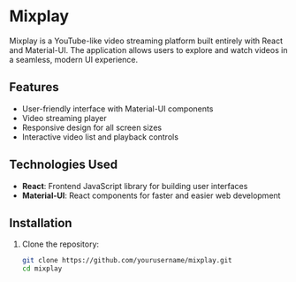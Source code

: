 # Mixplay

Mixplay is a YouTube-like video streaming platform built entirely with React and Material-UI. The application allows users to explore and watch videos in a seamless, modern UI experience.

## Features

- User-friendly interface with Material-UI components
- Video streaming player
- Responsive design for all screen sizes
- Interactive video list and playback controls

## Technologies Used

- **React**: Frontend JavaScript library for building user interfaces
- **Material-UI**: React components for faster and easier web development


## Installation

1. Clone the repository:

   ```bash
   git clone https://github.com/yourusername/mixplay.git
   cd mixplay

